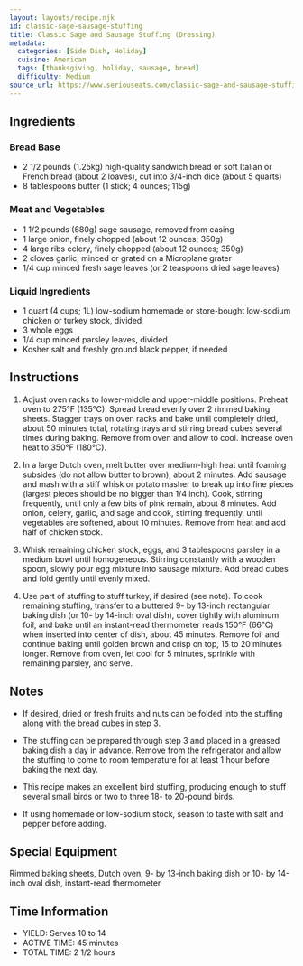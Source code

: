 ```yaml
---
layout: layouts/recipe.njk
id: classic-sage-sausage-stuffing
title: Classic Sage and Sausage Stuffing (Dressing)
metadata:
  categories: [Side Dish, Holiday]
  cuisine: American
  tags: [thanksgiving, holiday, sausage, bread]
  difficulty: Medium
source_url: https://www.seriouseats.com/classic-sage-and-sausage-stuffing-or-dressing-recipe
---
```




## Ingredients

### Bread Base
- 2 1/2 pounds (1.25kg) high-quality sandwich bread or soft Italian or French bread (about 2 loaves), cut into 3/4-inch dice (about 5 quarts)
- 8 tablespoons butter (1 stick; 4 ounces; 115g)

### Meat and Vegetables
- 1 1/2 pounds (680g) sage sausage, removed from casing
- 1 large onion, finely chopped (about 12 ounces; 350g)
- 4 large ribs celery, finely chopped (about 12 ounces; 350g)
- 2 cloves garlic, minced or grated on a Microplane grater
- 1/4 cup minced fresh sage leaves (or 2 teaspoons dried sage leaves)

### Liquid Ingredients
- 1 quart (4 cups; 1L) low-sodium homemade or store-bought low-sodium chicken or turkey stock, divided
- 3 whole eggs
- 1/4 cup minced parsley leaves, divided
- Kosher salt and freshly ground black pepper, if needed

## Instructions

1. Adjust oven racks to lower-middle and upper-middle positions. Preheat oven to 275°F (135°C). Spread bread evenly over 2 rimmed baking sheets. Stagger trays on oven racks and bake until completely dried, about 50 minutes total, rotating trays and stirring bread cubes several times during baking. Remove from oven and allow to cool. Increase oven heat to 350°F (180°C).

2. In a large Dutch oven, melt butter over medium-high heat until foaming subsides (do not allow butter to brown), about 2 minutes. Add sausage and mash with a stiff whisk or potato masher to break up into fine pieces (largest pieces should be no bigger than 1/4 inch). Cook, stirring frequently, until only a few bits of pink remain, about 8 minutes. Add onion, celery, garlic, and sage and cook, stirring frequently, until vegetables are softened, about 10 minutes. Remove from heat and add half of chicken stock.

3. Whisk remaining chicken stock, eggs, and 3 tablespoons parsley in a medium bowl until homogeneous. Stirring constantly with a wooden spoon, slowly pour egg mixture into sausage mixture. Add bread cubes and fold gently until evenly mixed.

4. Use part of stuffing to stuff turkey, if desired (see note). To cook remaining stuffing, transfer to a buttered 9- by 13-inch rectangular baking dish (or 10- by 14-inch oval dish), cover tightly with aluminum foil, and bake until an instant-read thermometer reads 150°F (66°C) when inserted into center of dish, about 45 minutes. Remove foil and continue baking until golden brown and crisp on top, 15 to 20 minutes longer. Remove from oven, let cool for 5 minutes, sprinkle with remaining parsley, and serve.

## Notes

- If desired, dried or fresh fruits and nuts can be folded into the stuffing along with the bread cubes in step 3.

- The stuffing can be prepared through step 3 and placed in a greased baking dish a day in advance. Remove from the refrigerator and allow the stuffing to come to room temperature for at least 1 hour before baking the next day.

- This recipe makes an excellent bird stuffing, producing enough to stuff several small birds or two to three 18- to 20-pound birds.

- If using homemade or low-sodium stock, season to taste with salt and pepper before adding.

## Special Equipment

Rimmed baking sheets, Dutch oven, 9- by 13-inch baking dish or 10- by 14-inch oval dish, instant-read thermometer

## Time Information

- YIELD: Serves 10 to 14
- ACTIVE TIME: 45 minutes
- TOTAL TIME: 2 1/2 hours